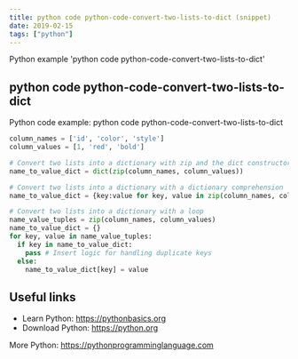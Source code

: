 ```yaml
---
title: python code python-code-convert-two-lists-to-dict (snippet)
date: 2019-02-15
tags: ["python"]
---
```

Python example 'python code python-code-convert-two-lists-to-dict'


## python code python-code-convert-two-lists-to-dict

Python code example: python code python-code-convert-two-lists-to-dict

```python
column_names = ['id', 'color', 'style']
column_values = [1, 'red', 'bold']

# Convert two lists into a dictionary with zip and the dict constructor
name_to_value_dict = dict(zip(column_names, column_values))

# Convert two lists into a dictionary with a dictionary comprehension
name_to_value_dict = {key:value for key, value in zip(column_names, column_values)}

# Convert two lists into a dictionary with a loop
name_value_tuples = zip(column_names, column_values) 
name_to_value_dict = {} 
for key, value in name_value_tuples: 
  if key in name_to_value_dict: 
    pass # Insert logic for handling duplicate keys 
  else: 
    name_to_value_dict[key] = value


```

## Useful links

- Learn Python: https://pythonbasics.org
- Download Python: https://python.org

More Python: https://pythonprogramminglanguage.com
